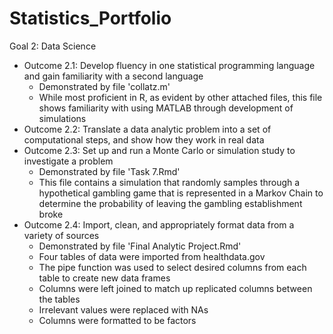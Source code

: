# Statistics_Portfolio
Goal 2: Data Science
  - Outcome 2.1: Develop fluency in one statistical programming language and gain familiarity with a second language
    + Demonstrated by file 'collatz.m'
    + While most proficient in R, as evident by other attached files, this file shows familiarity with using MATLAB through development of simulations
  - Outcome 2.2: Translate a data analytic problem into a set of computational steps, and show how they work in real data
  - Outcome 2.3: Set up and run a Monte Carlo or simulation study to investigate a problem
    + Demonstrated by file 'Task 7.Rmd'
    + This file contains a simulation that randomly samples through a hypothetical gambling game that is represented in a Markov Chain to determine the probability of leaving the gambling establishment broke
  - Outcome 2.4: Import, clean, and appropriately format data from a variety of sources
    + Demonstrated by file 'Final Analytic Project.Rmd'
    + Four tables of data were imported from healthdata.gov 
    + The pipe function was used to select desired columns from each table to create new data frames
    + Columns were left joined to match up replicated columns between the tables
    + Irrelevant values were replaced with NAs
    + Columns were formatted to be factors
    
